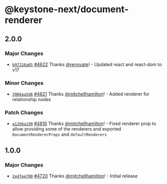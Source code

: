 # @keystone-next/document-renderer

## 2.0.0

### Major Changes

- [`b97216a65`](https://github.com/keystonejs/keystone-5/commit/b97216a6526fffcca8232d86b115c28cb19587bf) [#4622](https://github.com/keystonejs/keystone-5/pull/4622) Thanks [@renovate](https://github.com/apps/renovate)! - Updated react and react-dom to v17

### Minor Changes

- [`3968aa5d6`](https://github.com/keystonejs/keystone-5/commit/3968aa5d61c73ad589c1b7005b7b5db60dd26853) [#4821](https://github.com/keystonejs/keystone-5/pull/4821) Thanks [@mitchellhamilton](https://github.com/mitchellhamilton)! - Added renderer for relationship nodes

### Patch Changes

- [`a1266a199`](https://github.com/keystonejs/keystone-5/commit/a1266a199537e77684adaf0337716924b6c48aa8) [#4816](https://github.com/keystonejs/keystone-5/pull/4816) Thanks [@mitchellhamilton](https://github.com/mitchellhamilton)! - Fixed renderer prop to allow providing some of the renderers and exported `DocumentRendererProps` and `defaultRenderers`

## 1.0.0

### Major Changes

- [`2ed7ee700`](https://github.com/keystonejs/keystone-5/commit/2ed7ee70047c4c2bb6b855ec51a2fa58e4c7474d) [#4720](https://github.com/keystonejs/keystone-5/pull/4720) Thanks [@mitchellhamilton](https://github.com/mitchellhamilton)! - Initial release

